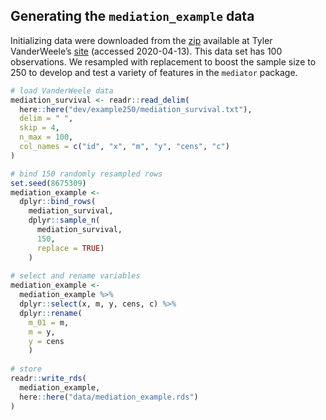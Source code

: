 
## Generating the `mediation_example` data

Initializing data were downloaded from the
[zip](https://cdn1.sph.harvard.edu/wp-content/uploads/sites/603/2019/03/MediationPsychMethods.zip)
available at Tyler VanderWeele’s
[site](https://www.hsph.harvard.edu/tyler-vanderweele/tools-and-tutorials/)
(accessed 2020-04-13). This data set has 100 observations. We resampled
with replacement to boost the sample size to 250 to develop and test a
variety of features in the `mediator` package.

``` r
# load VanderWeele data
mediation_survival <- readr::read_delim(
  here::here("dev/example250/mediation_survival.txt"),
  delim = " ",
  skip = 4,
  n_max = 100,
  col_names = c("id", "x", "m", "y", "cens", "c")
)

# bind 150 randomly resampled rows
set.seed(8675309)
mediation_example <- 
  dplyr::bind_rows(
    mediation_survival,
    dplyr::sample_n(
      mediation_survival,
      150,
      replace = TRUE)
    )
  
# select and rename variables
mediation_example <- 
  mediation_example %>% 
  dplyr::select(x, m, y, cens, c) %>%
  dplyr::rename(
    m_01 = m,
    m = y,
    y = cens
    )
    
# store
readr::write_rds(
  mediation_example, 
  here::here("data/mediation_example.rds")
)  
```
